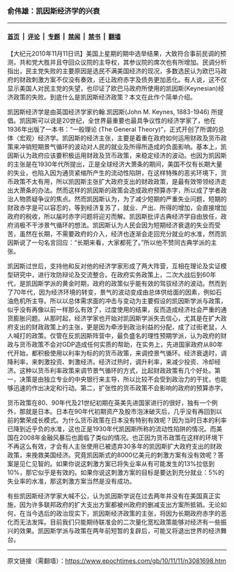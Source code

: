 ### 俞伟雄：凯因斯经济学的兴衰

---

#### [首页](../../../..?n3081698) &nbsp;|&nbsp; [评论](../../../../../epoch-comment?n3081698) &nbsp;|&nbsp; [专题](../../../../../epoch-special?n3081698) &nbsp;|&nbsp; [禁闻](../../../../../epoch-news?n3081698) &nbsp;|&nbsp; [禁书](../../../../../books?n3081698) &nbsp;|&nbsp; [翻墙](https://github.com/gfw-breaker/nogfw/blob/master/README.md?n3081698)


<div class="post_content" id="artbody" itemprop="articleBody">
 <!-- article content begin -->
 <p>
  【大纪元2010年11月11日讯】美国上星期的期中选举结果，大致符合事前民调的预测，共和党大胜并且夺回众议院的主导权，其参议院的席次也有所增加。民调分析指出，民主党失败的主要原因是选民不满美国经济的现况，多数选民认为欧巴马政府的财政刺激方案不仅没有奏效，还让政府赤字及债务更加恶化。有人说，这不仅显示美国人对民主党的失望，也印证了欧巴马政府所使用的凯因斯(Keynesian)经济政策的失败。到底什么是凯因斯经济政策？本文在此作个简单介绍。
 </p>
 <p>
  凯因斯经济学是由英国经济学家约翰.凯因斯(John M. Keynes, 1883-1946) 所提倡。凯因斯可以说是20世纪，全世界最重要也最具争议性的经济学家了，他在1936年出版了一本书：“一般理论 (The General Theory)”，正式开创了所谓的总体〈宏观〉经济学。凯因斯的经济主张，主要是着重在政府如何运用财政及货币政策来冲销短期景气循环的波动对人民的就业及所得所造成的负面影响。基本上，凯因斯认为政府应该要积极运用财政及货币政策，来稳定经济的波动。也因为凯因斯的主张是在1930年代所提出，正是全球经济大萧条的期间，美国不仅有长期大量的失业，也陷入因为通货紧缩所产生的流动性陷阱，在这样特殊的恶劣环境下，货币政策不太有用，所以凯因斯主张扩大政府支出的财政政策，是最有效带领经济走出大萧条的办法。然而这样的凯因斯的政策会造成政府预算赤字，所以成了学者政治人物质疑争议的焦点。然而凯因斯认为，为了减少短期的严重失业问题，短期的财政赤字是可以容忍的，等到经济复苏了，就业、产出、所得的增加，会直接增加政府的税收，所以届时赤字问题将迎刃而解。凯因斯批评古典经济学自由放任，政府消极不干涉景气循环的想法。凯因斯认为人民会因为短期经济衰退的失业而受苦，虽然在长期，不需要政府的介入，经济也逐渐会走回充分就业的水准，然而凯因斯说了一句名言回应：“长期来看，大家都死了。”所以他不赞同古典学派的主张。
 </p>
 <p>
  凯因斯过世后，支持他和反对他的经济学家形成了两大阵营，互相在理论及实证模型研究中，进行攻防辩论及交流整合。在政府实务政策上，二次大战后到60年代，是凯因斯学派的黄金时期，政府的政策似乎能有效的驾驭经济的波动。然而到了70年代，因为经济环境的转变，景气的波动变成由总体供给面的因素，例如石油危机所主导。所以以总体需求面的冲击与变动为主要假设的凯因斯学派与政策，似乎没有再像以前一样那么有效了，过度使用的结果，反而造成经济社会严重的通货膨胀问题。从那时起，经济学家也开始对凯因斯学派失去信心，尤其是在扩大政府支出的财政政策上的主张，更是因为牵涉到政治利益的分配，成了过街老鼠，人人喊打的政策。仅管在反凯因斯阵营中，最负盛名的理性预期学派，认为政府的财政与货币政策不会对GDP造成任何实质的帮助，在实务上，先进国家政府从80年代开始，都积极使用以利率为标的的货币政策，来调控景气循环。经济衰退时，调降利率，来刺激投资、刺激经济。经济过热时，调升利率，来减少投资、冷却经济。这种以货币利率政策来调节景气循环的方式，比起财政政策有几个好处。第一，决策是由独立专业的中央银行来主导，所以比较不会受到政治力的干扰，也能够迅速的作出决定和行动。第二，扩张性的货币政策不会影响的政府的预算赤字。
 </p>
 <p>
  货币政策在80、90年代及21世纪初期在英美先进国家进行的很好，独有一个例外，那就是日本。日本在90年代初期资产及股市泡沫破灭后，几乎没有再回到以前的繁荣成长模式。为什么货币政策在日本没有特别有效呢？因为当时日本的利率已降到近乎负的水准，这也正是1930年代凯因斯所称的流动性陷阱的情况。而美国在2008年金融风暴后也面临了类似的情况。也正因为货币政策在这样的环境下不再这么有效，才会有人主张使用已被遗弃30多年的凯因斯扩大政府支出的财政政策，来挽救美国经济。究竟凯因斯式的8000亿美元的刺激方案有没有效呢？答案是见仁见智的。如果你说这刺激方案已将失业率从有可能发生的13%拉低到10%，那它似乎是有效的。如果你说这刺激方案的目标是要达到充分就业：5%的失业率的水准，那这刺激方案当然是没有成功。
 </p>
 <p>
  有些凯因斯经济学家大喊不公，认为凯因斯学说在过去两年并没有在美国真正实施，因为许多联邦政府的扩大支出方案都被州政府的删减支出方案所抵销。无论如何，在当今选后的政治现实下，凯因斯经济政策的主张，将因为长期政府赤字的恶化而无法发挥。目前我们只能期待联准会的二次量化宽松政策能够对经济有一些振兴的效果。凯因斯学派与政策在两年前短暂的复辟后，可能又将退出世界的经济舞台。
 </p>
 <p>
  <!-- article content end -->
  <div id="below_article_ad">
  </div>
 </p>
</div>


---

原文链接（需翻墙）：https://www.epochtimes.com/gb/10/11/11/n3081698.htm